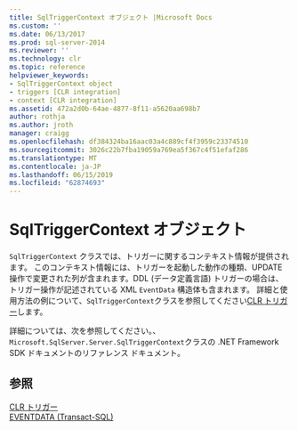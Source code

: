```yaml
---
title: SqlTriggerContext オブジェクト |Microsoft Docs
ms.custom: ''
ms.date: 06/13/2017
ms.prod: sql-server-2014
ms.reviewer: ''
ms.technology: clr
ms.topic: reference
helpviewer_keywords:
- SqlTriggerContext object
- triggers [CLR integration]
- context [CLR integration]
ms.assetid: 472a2d0b-64ae-4877-8f11-a5620aa698b7
author: rothja
ms.author: jroth
manager: craigg
ms.openlocfilehash: df384324ba16aac03a4c889cf4f3959c23374510
ms.sourcegitcommit: 3026c22b7fba19059a769ea5f367c4f51efaf286
ms.translationtype: MT
ms.contentlocale: ja-JP
ms.lasthandoff: 06/15/2019
ms.locfileid: "62874693"
---
```

# <a name="sqltriggercontext-object"></a>SqlTriggerContext オブジェクト
  `SqlTriggerContext` クラスでは、トリガーに関するコンテキスト情報が提供されます。 このコンテキスト情報には、トリガーを起動した動作の種類、UPDATE 操作で変更された列が含まれます。DDL (データ定義言語) トリガーの場合は、トリガー操作が記述されている XML `EventData` 構造体も含まれます。 詳細と使用方法の例について、`SqlTriggerContext`クラスを参照してください[CLR トリガー](../../database-engine/dev-guide/clr-triggers.md)します。  
  
 詳細については、次を参照してください。、`Microsoft.SqlServer.Server.SqlTriggerContext`クラスの .NET Framework SDK ドキュメントのリファレンス ドキュメント。  
  
## <a name="see-also"></a>参照  
 [CLR トリガー](../../database-engine/dev-guide/clr-triggers.md)   
 [EVENTDATA &#40;Transact-SQL&#41;](/sql/t-sql/functions/eventdata-transact-sql)  
  
  
